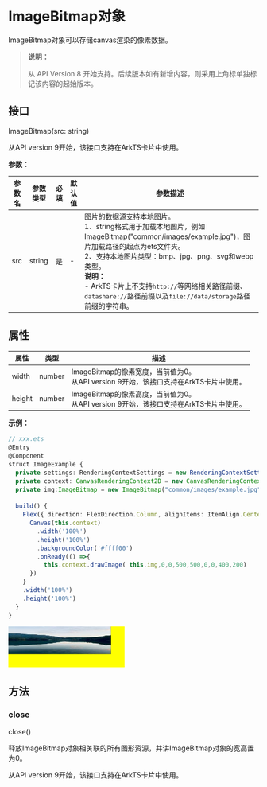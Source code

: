 # ImageBitmap对象

ImageBitmap对象可以存储canvas渲染的像素数据。

>  **说明：**
>
>  从 API Version 8 开始支持。后续版本如有新增内容，则采用上角标单独标记该内容的起始版本。

## 接口

ImageBitmap(src: string)

从API version 9开始，该接口支持在ArkTS卡片中使用。

**参数：**

| 参数名 | 参数类型 | 必填 | 默认值 | 参数描述                                                     |
| ------ | -------- | ---- | ------ | ------------------------------------------------------------ |
| src    | string   | 是   | -      | 图片的数据源支持本地图片。<br>1、string格式用于加载本地图片，例如ImageBitmap("common/images/example.jpg")，图片加载路径的起点为ets文件夹。<br/>2、支持本地图片类型：bmp、jpg、png、svg和webp类型。<br/>**说明：**<br/>- ArkTS卡片上不支持`http://`等网络相关路径前缀、`datashare://`路径前缀以及`file://data/storage`路径前缀的字符串。 |



## 属性

| 属性 | 类型 | 描述 |
| -------- | -------- | -------- |
| width | number | ImageBitmap的像素宽度，当前值为0。<br/>从API version 9开始，该接口支持在ArkTS卡片中使用。 |
| height | number | ImageBitmap的像素高度，当前值为0。<br/>从API version 9开始，该接口支持在ArkTS卡片中使用。 |

**示例：**

  ```ts
  // xxx.ets
  @Entry
  @Component
  struct ImageExample {
    private settings: RenderingContextSettings = new RenderingContextSettings(true)
    private context: CanvasRenderingContext2D = new CanvasRenderingContext2D(this.settings)
    private img:ImageBitmap = new ImageBitmap("common/images/example.jpg")

    build() {
      Flex({ direction: FlexDirection.Column, alignItems: ItemAlign.Center, justifyContent: FlexAlign.Center }) {
        Canvas(this.context)
          .width('100%')
          .height('100%')
          .backgroundColor('#ffff00')
          .onReady(() =>{
            this.context.drawImage( this.img,0,0,500,500,0,0,400,200)
        })
      }
      .width('100%')
      .height('100%')
    }
  }
  ```

  ![zh-cn_image_0000001194352442](figures/zh-cn_image_0000001194352442.png)



## 方法


### close

close()

释放ImageBitmap对象相关联的所有图形资源，并讲ImageBitmap对象的宽高置为0。

从API version 9开始，该接口支持在ArkTS卡片中使用。